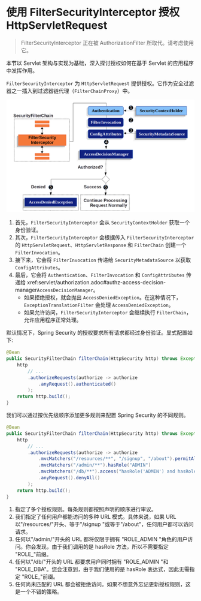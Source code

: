# 使用 FilterSecurityInterceptor 授权 HttpServletRequest

> FilterSecurityInterceptor 正在被 AuthorizationFilter 所取代。请考虑使用它。

本节以 Servlet 架构与实现为基础，深入探讨授权如何在基于 Servlet 的应用程序中发挥作用。

`FilterSecurityInterceptor` 为 `HttpServletRequest` 提供授权。它作为安全过滤器之一插入到过滤器链代理（`FilterChainProxy`）中。

![avatar](./img/filtersecurityinterceptor.png)

1. 首先，`FilterSecurityInterceptor` 会从 `SecurityContextHolder` 获取一个身份验证。
2. 其次，`FilterSecurityInterceptor` 会根据传入 `FilterSecurityInterceptor` 的 `HttpServletRequest`、`HttpServletResponse` 和 `FilterChain` 创建一个 `FilterInvocation`。
3. 接下来，它会将 `FilterInvocation` 传递给 `SecurityMetadataSource` 以获取 `ConfigAttributes`。
4. 最后，它会将 `Authentication`、`FilterInvocation` 和 `ConfigAttributes` 传递给 xref:servlet/authorization.adoc#authz-access-decision-manager`AccessDecisionManager`。
    - 如果拒绝授权，就会抛出 `AccessDeniedException`。在这种情况下，`ExceptionTranslationFilter` 会处理 `AccessDeniedException`。
    - 如果允许访问，`FilterSecurityInterceptor` 会继续执行 `FilterChain`，允许应用程序正常处理。

默认情况下，Spring Security 的授权要求所有请求都经过身份验证。显式配置如下:

```java
@Bean
public SecurityFilterChain filterChain(HttpSecurity http) throws Exception {
	http
		// ...
		.authorizeRequests(authorize -> authorize
			.anyRequest().authenticated()
		);
	return http.build();
}
```

我们可以通过按优先级顺序添加更多规则来配置 Spring Security 的不同规则。

```java
@Bean
public SecurityFilterChain filterChain(HttpSecurity http) throws Exception {
	http
		// ...
		.authorizeRequests(authorize -> authorize                                  
			.mvcMatchers("/resources/**", "/signup", "/about").permitAll()         
			.mvcMatchers("/admin/**").hasRole("ADMIN")                             
			.mvcMatchers("/db/**").access("hasRole('ADMIN') and hasRole('DBA')")   
			.anyRequest().denyAll()                                                
		);
	return http.build();
}
```

1. 指定了多个授权规则。每条规则都按照声明的顺序进行审议。
2. 我们指定了任何用户都能访问的多种 URL 模式。具体来说，如果 URL 以"/resources/"开头、等于"/signup "或等于"/about"，任何用户都可以访问请求。
3. 任何以"/admin/"开头的 URL 都将仅限于拥有 "ROLE_ADMIN "角色的用户访问。你会发现，由于我们调用的是 hasRole 方法，所以不需要指定 "ROLE_"前缀。
4. 任何以"/db/"开头的 URL 都要求用户同时拥有 "ROLE_ADMIN "和 "ROLE_DBA"。您会注意到，由于我们使用的是 hasRole 表达式，因此无需指定 "ROLE_"前缀。
5. 任何尚未匹配的 URL 都会被拒绝访问。如果不想意外忘记更新授权规则，这是一个不错的策略。




























